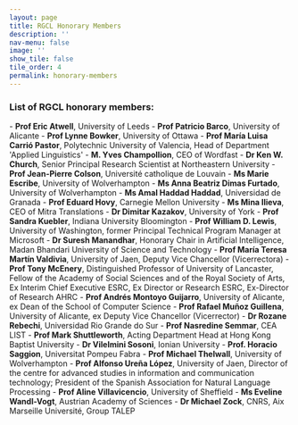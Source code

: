 ```yaml
---
layout: page
title: RGCL Honorary Members 
description: ''
nav-menu: false 
image: '' 
show_tile: false
tile_order: 4
permalink: honorary-members
---
```


<h3>List of RGCL honorary members:</h3>
- <b>Prof Eric Atwell</b>, University of Leeds
- <b>Prof Patricio Barco</b>, University of Alicante
- <b>Prof Lynne Bowker</b>, University of Ottawa
- <b>Prof María Luisa Carrió Pastor</b>, Polytechnic University of Valencia, Head of Department 'Applied Linguistics'
- <b>M. Yves Champollion</b>, CEO of Wordfast
- <b>Dr Ken W. Church</b>, Senior Principal Research Scientist at Northeastern University
- <b>Prof Jean-Pierre Colson</b>, Université catholique de Louvain
- <b>Ms Marie Escribe</b>, University of Wolverhampton
- <b>Ms Anna Beatriz Dimas Furtado</b>, University of Wolverhampton
- <b>Ms Amal Haddad Haddad</b>, Universidad de Granada
- <b>Prof Eduard Hovy</b>, Carnegie Mellon University
- <b>Ms Mina Ilieva</b>, CEO of Mitra Translations
- <b>Dr Dimitar Kazakov</b>, University of York
- <b>Prof Sandra Kuebler</b>, Indiana University Bloomington
- <b>Prof William D. Lewis</b>, University of Washington, former Principal Technical Program Manager at Microsoft
- <b>Dr Suresh Manandhar</b>, Honorary Chair in Artificial Intelligence, Madan Bhandari University of Science and Technology
- <b>Prof María Teresa Martín Valdivia</b>, University of Jaen, Deputy Vice Chancellor (Vicerrectora)
- <b>Prof Tony McEnery</b>, Distinguished Professor of University of Lancaster, Fellow of the Academy of Social Sciences and of the Royal Society of Arts, Ex Interim Chief Executive ESRC, Ex Director or Research ESRC, Ex-Director of Research AHRC 
- <b>Prof Andrés Montoyo Guijarro</b>, University of Alicante, ex Dean of the School of Computer Science
- <b>Prof Rafael Muñoz Guillena</b>, University of Alicante, ex Deputy Vice Chancellor (Vicerrector)
- <b>Dr Rozane Rebechi</b>, Universidad Rio Grande do Sur
- <b>Prof Nasredine Semmar</b>, CEA LIST
- <b>Prof Mark Shuttleworth</b>, Acting Department Head at Hong Kong Baptist University
- <b>Dr Vilelmini Sosoni</b>, Ionian University
- <b>Prof. Horacio Saggion</b>, Universitat Pompeu Fabra
- <b>Prof Michael Thelwall</b>, University of Wolverhampton
- <b>Prof Alfonso Ureña López</b>, University of Jaen, Director of the centre for advanced studies in information and communication technology;  President of the Spanish Association for Natural Language Processing
- <b>Prof Aline Villavicencio</b>, University of Sheffield
- <b>Ms Eveline Wandl-Vogt</b>, Austrian Academy of Sciences
- <b>Dr Michael Zock</b>, CNRS, Aix Marseille Université, Group TALEP
